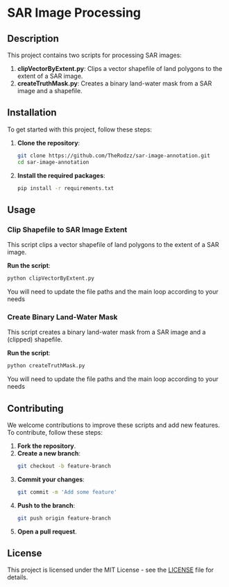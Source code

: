 # SAR Image Processing

## Description
This project contains two scripts for processing SAR images:

1. **clipVectorByExtent.py**: Clips a vector shapefile of land polygons to the extent of a SAR image.
2. **createTruthMask.py**: Creates a binary land-water mask from a SAR image and a shapefile.

## Installation
To get started with this project, follow these steps:

1. **Clone the repository**:
   ```bash
   git clone https://github.com/TheRodzz/sar-image-annotation.git
   cd sar-image-annotation
   ```
2. **Install the required packages**:
   ```bash
   pip install -r requirements.txt
   ```

## Usage

### Clip Shapefile to SAR Image Extent
This script clips a vector shapefile of land polygons to the extent of a SAR image.

**Run the script**:
```bash
python clipVectorByExtent.py
```

You will need to update the file paths and the main loop according to your needs

### Create Binary Land-Water Mask
This script creates a binary land-water mask from a SAR image and a (clipped) shapefile.

**Run the script**:
```bash
python createTruthMask.py
```
You will need to update the file paths and the main loop according to your needs

## Contributing
We welcome contributions to improve these scripts and add new features. To contribute, follow these steps:

1. **Fork the repository**.
2. **Create a new branch**:
   ```bash
   git checkout -b feature-branch
   ```
3. **Commit your changes**:
   ```bash
   git commit -m 'Add some feature'
   ```
4. **Push to the branch**:
   ```bash
   git push origin feature-branch
   ```
5. **Open a pull request**.

## License
This project is licensed under the MIT License - see the [LICENSE](LICENSE) file for details.
